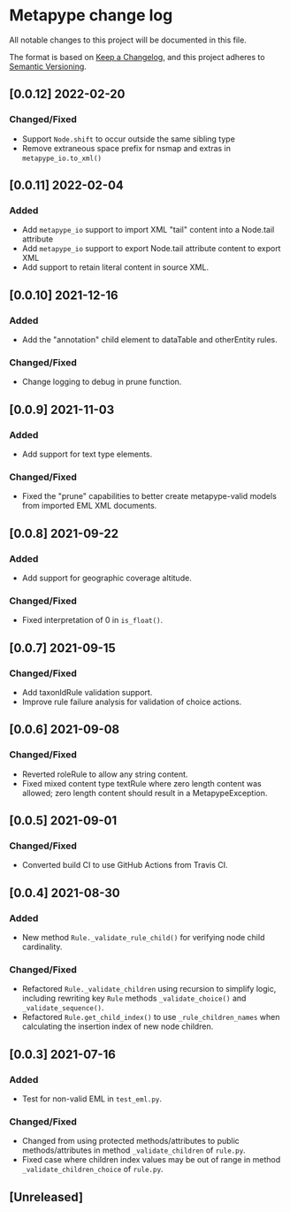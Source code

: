 # Metapype change log
All notable changes to this project will be documented in this file.

The format is based on [Keep a Changelog](https://keepachangelog.com/en/1.0.0/),
and this project adheres to [Semantic Versioning](https://semver.org/spec/v2.0.0.html).

## [0.0.12] 2022-02-20
### Changed/Fixed
- Support `Node.shift` to occur outside the same sibling type
- Remove extraneous space prefix for nsmap and extras in `metapype_io.to_xml()`

## [0.0.11] 2022-02-04
### Added
- Add `metapype_io` support to import XML "tail" content into a Node.tail attribute
- Add `metapype_io` support to export Node.tail attribute content to export XML
- Add support to retain literal content in source XML.

## [0.0.10] 2021-12-16
### Added
- Add the "annotation" child element to dataTable and otherEntity rules.
### Changed/Fixed
- Change logging to debug in prune function.

## [0.0.9] 2021-11-03
### Added
- Add support for text type elements.
### Changed/Fixed
- Fixed the "prune" capabilities to better create metapype-valid models from imported
  EML XML documents.

## [0.0.8] 2021-09-22
### Added
- Add support for geographic coverage altitude.
### Changed/Fixed
- Fixed interpretation of 0 in `is_float()`.

## [0.0.7] 2021-09-15
### Changed/Fixed
- Add taxonIdRule validation support.
- Improve rule failure analysis for validation of choice actions.

## [0.0.6] 2021-09-08
### Changed/Fixed
- Reverted roleRule to allow any string content.
- Fixed mixed content type textRule where zero length content was allowed; zero
  length content should result in a MetapypeException.

## [0.0.5] 2021-09-01
### Changed/Fixed
- Converted build CI to use GitHub Actions from Travis CI.

## [0.0.4] 2021-08-30
### Added
- New method `Rule._validate_rule_child()` for verifying node child cardinality. 
### Changed/Fixed
- Refactored `Rule._validate_children` using recursion to simplify logic, including
  rewriting key `Rule` methods `_validate_choice()` and `_validate_sequence()`.
- Refactored `Rule.get_child_index()` to use `_rule_children_names` when
  calculating the insertion index of new node children.

## [0.0.3] 2021-07-16
### Added
- Test for non-valid EML in `test_eml.py`.
### Changed/Fixed
- Changed from using protected methods/attributes to public
  methods/attributes in method `_validate_children` of `rule.py`.
- Fixed case where children index values may be out of range in method
  `_validate_children_choice` of `rule.py`.

## [Unreleased]
